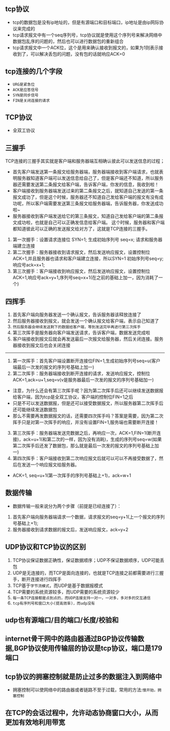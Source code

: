 ## tcp协议
* tcp的数据包是没有ip地址的，但是有源端口和目标端口，ip地址是由ip网际协议来完成的
* tcp请求报文中有一个seq序列号，tcp协议就是使用这个序列号来解决网络中数据包乱序的问题的，然后也可以进行数据包的重新组合
* tcp请求报文中一个ACK位，这个是用来确认接收到报文的，如果为1则表示接收到了，可以解决丢包的问题，没有包的话就响应ACK=0

## tcp连接的几个字段
* `URG是紧急位`
* `ACK是应答信号`
* `SYN是同步信号`
* `FIN是关闭连接的请求`

## TCP协议
* 全双工协议

## 三握手
TCP连接的三握手其实就是客户端和服务器端互相确认彼此可以发送信息的过程；
* 首先客户端发送第一条报文给服务器端，服务器端接收到客户端请求，也就表明服务器知道客户端可以发送信息给自己了，但是客户端还不知道，所以服务器还需要发送第二条报文给客户端，告诉客户端，你发的信息，我收到啦！
* 客户端接收到服务器端发送过来的第二条报文之后，就知道自己发送的第一条报文成功了，但是这个时候，服务器还不知道自己发给客户端的报文有没有成功呢，所以客户端需要发送第三条报文给服务器端，告诉服务器，你发送成功啦~
* 服务器接收到客户端发送给它的第三条报文，知道自己发给客户端的第二条报文成功啦，也就是自己可以正确发信息给客户端。
这个时候，服务器和客户端都知道彼此可以正确的发送报文给对方了，这就是TCP连接的三握手。
1. 第一次握手：设置请求连接位 SYN=1; 生成初始序列号 seq=x; 请求和服务器端建立连接
2. 第二次握手：服务器接收到请求报文，然后发送响应报文，设置控制位ACK=1,并且服务器也请求和客户端建立连接，所以SYN=1 初始序列号seq=y; 响应号ack=x+1;
3. 第三次握手：客户端接收到响应报文，然后发送响应报文，设置控制位ACK=1,响应号ack=y+1,序列号seq=x+1(在之前的基础上加一，因为消耗了一个)

## 四挥手
1. 首先客户端向服务器发送一个确认报文，告诉服务器该释放连接了
2. 然后服务器接收到报文，就会发送一个确认报文给客户端，表示自己知道了
3. `然后服务器会继续发送剩下的数据给客户端，等到发送完毕再进行第三次挥手`
4. 第三次挥手是服务器向客户端发送请求，告诉客户端，数据发送完成啦
5. 客户端接收到报文后就会再发送最后一次报文给服务器，然后关闭连接。服务器接收到报文后也会关闭连接
---
1. 第一次挥手：首先客户端设置断开连接位FIN=1,生成初始序列号seq=u(客户端最后一次发的报文的序列号基础上加一)
2. 第二次挥手：服务器端接收到断开连接的请求，发送响应报文，控制位ACK=1,ack=u+1,seq=v(v是服务器最后一次发的报文的序列号基础加一)
* 注意，为什么还会有第三次挥手呢？因为第二次挥手后还可以继续发送数据报给客户端，因为tcp是全双工协议，客户端的控制位FIN=1之后
* 只是不可以发送数据报，但是还可以接受数据报文，所以服务器第二次挥手后还可能继续发送数据包
* 那么不需要再发数据报文的话，还需要四次挥手吗？答案是需要，因为第二次挥手只是对第一次挥手的响应，并没有设置FIN=1,服务端也需要断开连接！
3. 第三次挥手：服务器端发送完数据之后，再响应一次，ACK=1,FIN=1(断开连接)，ack=u+1(和第二次的一样，因为没有消耗)，生成的序列号seq=w(如果第二次挥手后还发了数据包，那么就是最后一次发的报文的序列号基础上加一)
4. 第四次挥手：客户端接收到第二次响应报文后就可以可以不再接受数据了，然后在发送一个响应报文给服务器。
* ACK=1, seq=u+1(第一次挥手的序列号基础上+1)，ack=w+1

## 数据传输
* 数据传输一般来说分为两个步骤（前提是已经连接了）：
1. 首先客户端向服务器端请求一个数据，请求报文的seq=y+1(上一个报文的序列号基础上+1);
2. 服务器接收到请求数据的报文后，发送响应报文，ack=y+2

## UDP协议和TCP协议的区别
1. TCP协议保证数据正确性，保证数据顺序；UDP不保证数据顺序，UDP可能丢包
2. UDP是无连接的，而TCP是面向连接的，也就是TCP连接之前都需要进行三握手，断开连接进行四挥手
3. TCP基于`字节流模式`，而UDP是基于数据报模式
4. TCP需要的系统资源较多，而UDP需要的系统资源较少
5. `每一条TCP连接都是点到点的，而UDP连接支持一对一，一对多，多对多的交互通信`
6. `tcp有序列号和窗口大小(提高效率)，而udp没有`

## udp也有源端口/目的端口/长度/校验和

## internet骨干网中的路由器通过BGP协议传输数据,BGP协议使用传输层的协议是tcp协议，端口是179端口

## tcp协议的拥塞控制就是防止过多的数据注入到网络中
* 拥塞控制可以使网络中的路由器或者链路不至于过载，常用的方法:`慢开始，拥塞控制`

## 在TCP的会话过程中，允许动态协商窗口大小，从而更加有效地利用带宽
